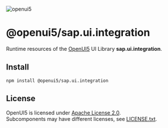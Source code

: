 ![openui5](http://openui5.org/images/OpenUI5_new_big_side.png)

# @openui5/sap.ui.integration
Runtime resources of the [OpenUI5](https://github.com/SAP/openui5) UI Library **sap.ui.integration**.

## Install
```
npm install @openui5/sap.ui.integration
```

## License
OpenUI5 is licensed under [Apache License 2.0](https://www.apache.org/licenses/LICENSE-2.0).  
Subcomponents may have different licenses, see [LICENSE.txt](LICENSE.txt).
